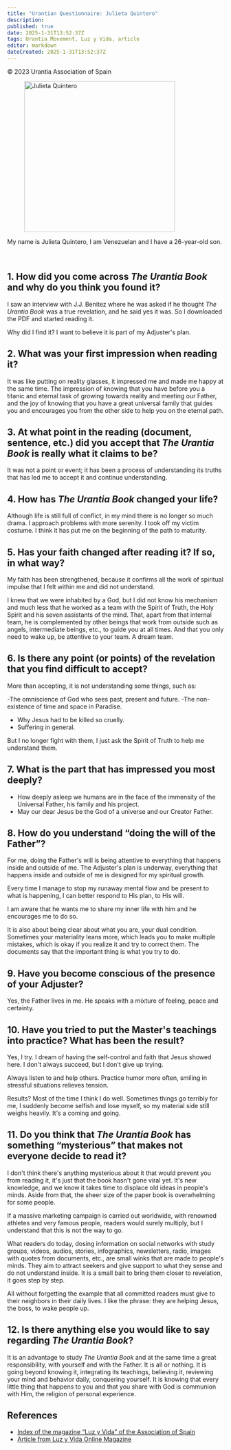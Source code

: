 ```yaml
---
title: "Urantian Questionnaire: Julieta Quintero"
description: 
published: true
date: 2025-1-31T13:52:37Z
tags: Urantia Movement, Luz y Vida, article
editor: markdown
dateCreated: 2025-1-31T13:52:37Z
---
```


<p class="v-card v-sheet theme--light gray lighten-3 px-2">© 2023 Urantia Association of Spain</p>

<figure id="Figure_1" class="image urantiapedia image-style-align-left">
<img src="/image/article/Luz_y_Vida/LyV_2023_08/Julieta-Quintero.jpg" alt="Julieta Quintero" width="350">
</figure>

My name is Julieta Quintero, I am Venezuelan and I have a 26-year-old son.

<br style="clear:both;"/>

## 1. How did you come across _The Urantia Book_ and why do you think you found it?

I saw an interview with J.J. Benitez where he was asked if he thought _The Urantia Book_ was a true revelation, and he said yes it was. So I downloaded the PDF and started reading it.

Why did I find it? I want to believe it is part of my Adjuster's plan.

## 2. What was your first impression when reading it?

It was like putting on reality glasses, it impressed me and made me happy at the same time. The impression of knowing that you have before you a titanic and eternal task of growing towards reality and meeting our Father, and the joy of knowing that you have a great universal family that guides you and encourages you from the other side to help you on the eternal path.

## 3. At what point in the reading (document, sentence, etc.) did you accept that _The Urantia Book_ is really what it claims to be?

It was not a point or event; it has been a process of understanding its truths that has led me to accept it and continue understanding.

## 4. How has _The Urantia Book_ changed your life?

Although life is still full of conflict, in my mind there is no longer so much drama. I approach problems with more serenity. I took off my victim costume. I think it has put me on the beginning of the path to maturity.

## 5. Has your faith changed after reading it? If so, in what way?

My faith has been strengthened, because it confirms all the work of spiritual impulse that I felt within me and did not understand.

I knew that we were inhabited by a God, but I did not know his mechanism and much less that he worked as a team with the Spirit of Truth, the Holy Spirit and his seven assistants of the mind. That, apart from that internal team, he is complemented by other beings that work from outside such as angels, intermediate beings, etc., to guide you at all times. And that you only need to wake up, be attentive to your team. A dream team.

## 6. Is there any point (or points) of the revelation that you find difficult to accept?

More than accepting, it is not understanding some things, such as:

-The omniscience of God who sees past, present and future.
-The non-existence of time and space in Paradise.
- Why Jesus had to be killed so cruelly.
- Suffering in general.

But I no longer fight with them, I just ask the Spirit of Truth to help me understand them.

## 7. What is the part that has impressed you most deeply?

- How deeply asleep we humans are in the face of the immensity of the Universal Father, his family and his project.
- May our dear Jesus be the God of a universe and our Creator Father.

## 8. How do you understand “doing the will of the Father”?

For me, doing the Father's will is being attentive to everything that happens inside and outside of me. The Adjuster's plan is underway, everything that happens inside and outside of me is designed for my spiritual growth.

Every time I manage to stop my runaway mental flow and be present to what is happening, I can better respond to His plan, to His will.

I am aware that he wants me to share my inner life with him and he encourages me to do so.

It is also about being clear about what you are, your dual condition. Sometimes your materiality leans more, which leads you to make multiple mistakes, which is okay if you realize it and try to correct them. The documents say that the important thing is what you try to do.

## 9. Have you become conscious of the presence of your Adjuster?

Yes, the Father lives in me. He speaks with a mixture of feeling, peace and certainty.

## 10. Have you tried to put the Master's teachings into practice? What has been the result?

Yes, I try. I dream of having the self-control and faith that Jesus showed here. I don't always succeed, but I don't give up trying.

Always listen to and help others. Practice humor more often, smiling in stressful situations relieves tension.

Results? Most of the time I think I do well. Sometimes things go terribly for me, I suddenly become selfish and lose myself, so my material side still weighs heavily. It's a coming and going.

## 11. Do you think that _The Urantia Book_ has something “mysterious” that makes not everyone decide to read it?

I don't think there's anything mysterious about it that would prevent you from reading it, it's just that the book hasn't gone viral yet. It's new knowledge, and we know it takes time to displace old ideas in people's minds. Aside from that, the sheer size of the paper book is overwhelming for some people.

If a massive marketing campaign is carried out worldwide, with renowned athletes and very famous people, readers would surely multiply, but I understand that this is not the way to go.

What readers do today, dosing information on social networks with study groups, videos, audios, stories, infographics, newsletters, radio, images with quotes from documents, etc., are small winks that are made to people's minds. They aim to attract seekers and give support to what they sense and do not understand inside. It is a small bait to bring them closer to revelation, it goes step by step.

All without forgetting the example that all committed readers must give to their neighbors in their daily lives. I like the phrase: they are helping Jesus, the boss, to wake people up.

## 12. Is there anything else you would like to say regarding _The Urantia Book_?

It is an advantage to study _The Urantia Book_ and at the same time a great responsibility, with yourself and with the Father. It is all or nothing. It is going beyond knowing it, integrating its teachings, believing it, reviewing your mind and behavior daily, conquering yourself. It is knowing that every little thing that happens to you and that you share with God is communion with Him, the religion of personal experience.


## References

- [Index of the magazine “Luz y Vida” of the Association of Spain](https://aue.urantia-association.org/luz-y-vida/)
- [Article from Luz y Vida Online Magazine](https://aue.urantia-association.org/2023/08/29/cuestionario-urantiano-julieta-quintero/)
